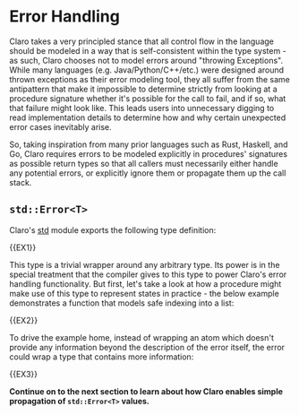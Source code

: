 # Error Handling

Claro takes a very principled stance that all control flow in the language should be modeled in a way that is 
self-consistent within the type system - as such, Claro chooses not to model errors around "throwing Exceptions". While 
many languages (e.g. Java/Python/C++/etc.) were designed around thrown exceptions as their error modeling tool, they all
suffer from the same antipattern that make it impossible to determine strictly from looking at a procedure signature
whether it's possible for the call to fail, and if so, what that failure might look like. This leads users into 
unnecessary digging to read implementation details to determine how and why certain unexpected error cases inevitably 
arise.

So, taking inspiration from many prior languages such as Rust, Haskell, and Go, Claro requires errors to be modeled
explicitly in procedures' signatures as possible return types so that all callers must necessarily either handle any 
potential errors, or explicitly ignore them or propagate them up the call stack.

## `std::Error<T>`

Claro's 
<a href="https://github.com/JasonSteving99/claro-lang/blob/main/stdlib/std.claro_module_api" target="_blank">std</a>
module exports the following type definition:

{{EX1}}

This type is a trivial wrapper around any arbitrary type. Its power is in the special treatment that the compiler gives
to this type to power Claro's error handling functionality. But first, let's take a look at how a procedure might make
use of this type to represent states in practice - the below example demonstrates a function that models safe indexing
into a list:

{{EX2}}

To drive the example home, instead of wrapping an atom which doesn't provide any information beyond the description of
the error itself, the error could wrap a type that contains more information:

{{EX3}}

**Continue on to the next section to learn about how Claro enables simple propagation of `std::Error<T>` values.**

